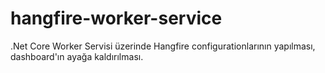 # hangfire-worker-service

.Net Core Worker Servisi üzerinde Hangfire configurationlarının yapılması, dashboard'ın ayağa kaldırılması.
